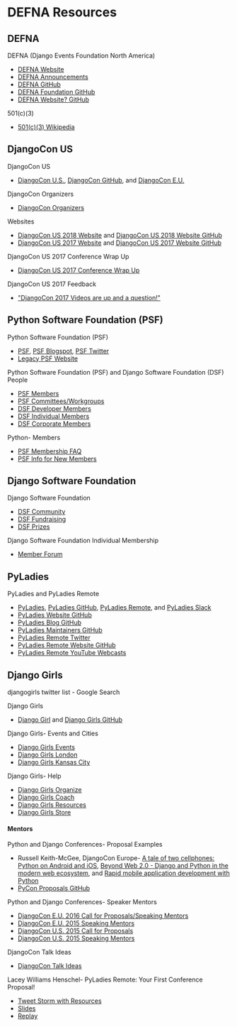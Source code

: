 # DEFNA Resources

<!--
https://www.google.com/search?q=list+of+pycons&oq=list+of+pycons&aqs=chrome..69i57.1604j0j7&sourceid=chrome&ie=UTF-8 | list of pycons - Google Search
https://tech.scrunch.com/blog/influencer-list-around-pycon/ | Influencer list around PyCon · Scrunch

https://gist.github.com/joshsimmons/433513c7b3a249031281d99f7df9943a
https://python-conferences.slack.com/messages/@slackbot/
https://python-confs-slack-invites.herokuapp.com/invite

Python Events
https://github.com/python-organizers | Python Organizers
https://github.com/python-organizers/conferences/blob/master/2018.csv | conferences/2018.csv at master · python-organizers/conferences

https://calendly.com/ewdurbin/office-hours/12-22-2017 | Calendly - Ernest W. Durbin III

https://twitter.com/mpirnat/status/729835027106762752?lang=en
https://pycon.blogspot.com/2017/10/introducing-pycon-hatchery-program.html | Introducing the PyCon Hatchery Program
https://pycon.blogspot.com/2017/10/pycon-opens-financial-aid-applications.html | PyCon Opens Financial Aid Applications
https://us.pycon.org/2017/financial-assistance/ | https://us.pycon.org/2017/financial-assistance/
https://us.pycon.org/2018/sponsors/prospectus/ | Sponsorship Prospectus | PyCon 2018 in Cleveland, Ohio

https://github.com/joshsimmons?tab=repositories | joshsimmons (Josh Simmons) / Repositories

https://2017.northbaypython.org/wiki/ | North Bay Python Wiki - North Bay Python Wiki
https://2017.northbaypython.org/attend/business-case | North Bay Python | How to Pitch Your Manager
https://2017.northbaypython.org/program/call-for-proposals#mentorship
https://2017.northbaypython.org/sponsors/become-a-sponsor | North Bay Python | Become a Sponsor
https://2017.northbaypython.org/static/assets/northbaypython_prospectus.pdf | Sponsorship prospectus - Google Docs
https://2017.northbaypython.org/attend/accessibility-and-accommodations | North Bay Python | Accessibility and Accommodations

https://www.python.org/psf/sponsorship/sponsors/ | Python Software Foundation Sponsors | Python.org
https://us.pycon.org/2018/sponsors/ | About PyCon Sponsors | PyCon 2018 in Cleveland, Ohio

http://2018.pycon-au.org/news/call-for-sponsorship/ | PyCon AU 2018 | Call for Sponsors

PyCascades Welcome Wagon





<!--
https://blog.europython.eu/post/170649247077/europython-2018-getting-ready | EuroPython Blog — EuroPython 2018: Getting ready

https://pydata-conference-management.readthedocs.io/en/latest/

https://www.youtube.com/user/PyDataTV/playlists | PyData - YouTube
pygotham youtube - Google Search

https://www.eventbrite.co.uk/e/djugl-tickets-25951107461 | DJUGL Tickets, Tue, 28 Jun 2016 at 19:00 | Eventbrite

http://2017.pyconuk.org
PyData Track
http://2017.pyconuk.org/pydata
http://uk.python.org/news/2017/08/23/pyconuk-keynotes-announced
https://www.google.com/search?q=pycon+list&oq=pycon+list&gs_l=psy-ab.3..0i7i30k1l2.15712.17082.0.17376.8.7.0.0.0.0.190.602.0j4.4.0....0...1.1.64.psy-ab..5.1.116.-Ey_LFVwAUI | pycon list - Google Search
http://2017.pyconuk.org/diversity-accessibility-inclusion

https://pyconuk-2016-internaldocs.readthedocs.io/en/latest/ | PyCon UK 2016 Internaldocs — PyCon UK 2016 Internaldocs 2016 documentation
-->

<!--
https://github.com/glasnt/shirts | glasnt/shirts: Campaign for DjangoCon AU 5 years of shirts sale

https://twitter.com/stroopwafelsoc | Scrt Stroopwafel soc (@stroopwafelsoc) | Twitter

Daniele for Cardiff, Baptiste for Budapest, Iacopo for Florence, Erik for DUTH

https://2018.djangocon.eu/grants/ | DjangoCon Europe 2018
http://dc18.cutebit.de/ | DjangoCon Europe 2018
https://up.cutebit.de/HdwRFjub/+inline | djangoA4
https://github.com/rixx/djangocon-europe-18-blog | rixx/djangocon-europe-18-blog
https://www.djangoproject.com/weblog/2017/jul/02/djangocon-europe-2018-call-volunteers/
-->

<!--
http://pycascades.us15.list-manage.com/subscribe?u=910a586d174a45ddb1125ad4e&id=675d463df8

https://twitter.com/PyGotham/status/916768617869598720 | PyGotham on Twitter: "Next year, #PyGotham will take place October 5-7!"

https://inlandnorthwest.tech/
-->


## DEFNA

DEFNA (Django Events Foundation North America)
* [DEFNA Website](https://www.defna.org)
* [DEFNA Announcements](https://www.defna.org/announcements)
* [DEFNA GitHub](https://github.com/DEFNA)
* [DEFNA Foundation GitHub](https://github.com/DEFNA/foundation)
* [DEFNA Website? GitHub](https://github.com/DEFNA/defna.org)

<!--
https://github.com/djangocon/djangocon-us-docs
https://github.com/DEFNA/foundation/blob/master/onboarding.md
https://github.com/djangocon/djangocon-us-docs/blob/master/howtos/new-team-member.md
-->

501(c)(3)
* [501(c)(3) Wikipedia](https://en.wikipedia.org/wiki/501(c)(3)_organization)

## DjangoCon US

DjangoCon US
* [DjangoCon U.S.](http://www.djangocon.us), [DjangoCon GitHub](https://github.com/djangocon), and [DjangoCon E.U.](https://djangocon.eu) 

DjangoCon Organizers
* [DjangoCon Organizers](https://groups.google.com/forum/#!forum/djangocon-organizers)

Websites
* [DjangoCon US 2018 Website](https://2018.djangocon.us) and [DjangoCon US 2018 Website GitHub](https://github.com/djangocon/2018.djangocon.us)
* [DjangoCon US 2017 Website](https://2017.djangocon.us/) and [DjangoCon US 2017 Website GitHub](https://github.com/djangocon/2017.djangocon.us)

DjangoCon US 2017 Conference Wrap Up
* [DjangoCon US 2017 Conference Wrap Up](https://2017.djangocon.us/news/conference-wrap-up)

DjangoCon US 2017 Feedback
* ["DjangoCon 2017 Videos are up and a question!"](https://www.reddit.com/r/django/comments/6yio1q/djangocon_2017_videos_are_up_and_a_question)

<!--
http://djangoconus2017.herokuapp.com/ | Join DjangoConUS2017 on Slack!
https://github.com/avinassh/slackipy | avinassh/slackipy: Automate user invites to your Slack channel!
https://djangoconus.slack.com
https://djangoconus2017.slack.com DjangoConUS2017 Slack

http://heats.life/blog/2017/08/04/conferences
DjangoCon US Talks I’d Like to See: 2017 Edition | Jeff Triplett
https://jefftriplett.com/2017/django-talks-id-like-to-see
https://gist.github.com/jefftriplett/cdda63bf42c592b1a6c8 | DjangoCon Talks Ideas
https://twitter.com/djangocon/lists/speakers-2017

https://www.flickr.com/photos/144080672@N05/page3 | DjangoCon US | Flickr
https://atom509.wordpress.com/about/ | About | ATOM
https://www.instagram.com/atomimages/ | Atom Images (@atomimages) • Instagram photos and videos
-->

<!--
Diversity

47% talks women
https://2017.djangocon.us/news/proposal-statistics/

https://2016.djangocon.us/diversity/ | Diversity
https://2016.djangocon.us/blog/2016/08/31/code-conduct-transparency-report-youtube-comments/
https://2016.djangocon.us/blog/2016/07/19/thank-you-diversity-sponsors/
https://2016.djangocon.us/blog/2016/07/12/django-fellow-sprint/
https://2016.djangocon.us/blog/2016/07/06/announcing-our-keynote-speakers/
https://2016.djangocon.us/blog/2016/07/01/thank-you-eldarion-eldarion-cloud/
https://2016.djangocon.us/blog/2016/06/22/day-1-orientation/
https://2016.djangocon.us/blog/2016/06/21/meet-organizers/
https://2016.djangocon.us/blog/2016/06/14/child-care-djangocon-us/
https://2016.djangocon.us/blog/2016/06/09/how-we-allocated-financial-aid/
https://2016.djangocon.us/blog/2016/06/07/assisted-listening-devices/
40% talks by women
https://2016.djangocon.us/blog/2016/05/30/early-bird-ticket-warning/

https://2015.djangocon.us/schedule/presentation/72/ | Presentation: How to Practice Inclusion and Benefit Django | DjangoCon in Austin, TX

30% talks by women
https://2015.djangocon.us/blog/2015/07/20/proposal-stats/
-->

## Python Software Foundation (PSF)

Python Software Foundation (PSF)
* [PSF](https://www.python.org/psf), [PSF Blogspot](http://pyfound.blogspot.com), [PSF Twitter](https://twitter.com/ThePSF)
* [Legacy PSF Website](http://legacy.python.org)

Python Software Foundation (PSF) and Django Software Foundation (DSF) People
* [PSF Members](https://www.python.org/psf/members)
* [PSF Committees/Workgroups](https://www.python.org/psf/committees)
* [DSF Developer Members](https://www.djangoproject.com/foundation/developer-members)
* [DSF Individual Members](https://www.djangoproject.com/foundation/individual-members)
* [DSF Corporate Members](https://www.djangoproject.com/foundation/corporate-members)

Python- Members
* [PSF Membership FAQ](https://www.python.org/psf/membership)
* [PSF Info for New Members](https://wiki.python.org/psf/Info%20for%20new%20PSF%20members)

## Django Software Foundation

Django Software Foundation
* [DSF Community](https://www.djangoproject.com/community)
* [DSF Fundraising](https://www.djangoproject.com/fundraising)
* [DSF Prizes](https://www.djangoproject.com/foundation/prizes)

Django Software Foundation Individual Membership
* [Member Forum](https://groups.google.com/forum/#!forum/dsf-members)


<!--
https://twitter.com/JoniTrythall/following | People followed by Joni Trythall (@JoniTrythall) | Twitter

https://www.djangoproject.com/weblog/2018/jan/22/2017-malcolm-tredinnick-prize-claude-paroz/ | 2017 Malcolm Tredinnick Memorial Prize awarded to Claude Paroz | Weblog | Django

http://pyfound.blogspot.com/2018/01/the-python-software-foundation-is.html | Python Software Foundation News: The Python Software Foundation is looking for bloggers!

https://www.python.org/community/awards/psf-awards/#december-2017 | PSF Community Service Awards | Python.org
https://github.com/python/psf-community-resources | python/psf-community-resources: Short guides to PSF-related resources

http://pyfound.blogspot.com/2017/12/python-software-foundation-fellow.html | Python Software Foundation News: Python Software Foundation Fellow Members for Q4 2017

https://www.djangoproject.com/weblog/ | News & Events | Django
https://www.djangoproject.com/weblog/2016/aug/17/welcome-new-DSF-members/ | Welcome to the new members of the Django Software Foundation | Weblog | Django

https://docs.google.com/forms/d/e/1FAIpQLSdvHEGCFA5AaUQEn41KBz6AhZDVkTi5uHi3gCS_yRo4eVpw1w/viewform | Join the Pycon Program Committee
https://docs.google.com/forms/d/e/1FAIpQLSfwWBGkzvkWDZrxW3up_M_B7qgt1IWZlx9KJ0ucLA5WJP1vfA/viewform | PSF Managing/Contributing Membership Self-Certification

Grants
http://pyfound.blogspot.com/2017/12/the-psfs-grant-program-policies-and.html | Python Software Foundation News: The PSF’s Grant Program Policies and Preferences
https://www.python.org/psf/grants/
http://pyfound.blogspot.com/2012/03/user-groups-psf-can-help-cover-your.html | Python Software Foundation News: User groups: the PSF can help cover your meetup.com fees
http://kit.pyladies.com/en/latest/prospective/ | Prospective Organizers — PyLadies Organizer Handbook
https://www.python.org/psf/committees/#grants-work-group


Python Wiki
https://wiki.python.org/moin/

https://github.com/python/psf-community-resources/issues

StartingYourUsersGroup - Python Wiki
https://wiki.python.org/moin/StartingYourUsersGroup
https://wiki.python.org/moin/LocalUserGroups
https://wiki.python.org/moin/PythonEventsCalendar#Submitting_an_Event | PythonEventsCalendar - Python Wiki

http://www.python.org/community/irc
https://www.python.org/community/workshops

https://mail.python.org/mailman/listinfo | mail.python.org Mailing Lists
https://mail.python.org/mailman/listinfo/group-organizers
https://github.com/python/community-starter-kit

Member Site
https://github.com/python/psfmemberdotorg | python/psfmemberdotorg

https://mail.python.org/mailman/listinfo/diversity-private | Diversity-Private Info Page

https://surveys.jetbrains.com/s3/c12-python-developers-survey-2017 | Python Developers Survey 2017

https://twitter.com/betswaliszewski | Betsy Waliszewski (@betswaliszewski) | Twitter
https://twitter.com/evildmp?lang=en | Daniele Procida (@evildmp) | Twitter
-->


## PyLadies

PyLadies and PyLadies Remote
* [PyLadies](http://www.pyladies.com), [PyLadies GitHub](https://github.com/pyladies), [PyLadies Remote](https://tlk.io/pyladiesremote), and [PyLadies Slack](http://slackin.pyladies.com)
* [PyLadies Website GitHub](https://github.com/pyladies/pyladies)
* [PyLadies Blog GitHub](https://github.com/pyladies/pyladies-blog)
* [PyLadies Maintainers GitHub](https://github.com/pyladies/pyladies-maintainers)
* [PyLadies Remote Twitter](https://twitter.com/pyladiesremote)
* [PyLadies Remote Website GitHub](https://github.com/pyladies-remote/website)
* [PyLadies Remote YouTube Webcasts](https://www.youtube.com/channel/UCyVogtilYlp1B1ZeFdnmDxQ)

## Django Girls

djangogirls twitter list - Google Search

Django Girls
* [Django Girl](https://djangogirls.org) and [Django Girls GitHub](https://github.com/DjangoGirls) 

Django Girls- Events and Cities
* [Django Girls Events](https://djangogirls.org/events)
* [Django Girls London](https://djangogirls.org/london)
* [Django Girls Kansas City](https://djangogirls.org/kansascity)

Django Girls- Help
* [Django Girls Organize](http://organize.djangogirls.org)  
* [Django Girls Coach](http://coach.djangogirls.org)  
* [Django Girls Resources](https://github.com/DjangoGirls/resources) 
* [Django Girls Store](https://store.djangogirls.org)

<!--
http://blog.djangogirls.org
http://blog.djangogirls.org/submit
http://blog.djangogirls.org/post/137825610883/about-your-django-story

https://djangogirls.org/2016-2017/ | Django Girls Impact Report 2016-2017
https://organize.djangogirls.org/attendees/index.html | Page Not Found · GitBook

https://www.flickr.com/photos/djangogirls
https://organize.djangogirls.org/promotion/ | Promotion · Django Girls: Organizer's Guide

DjangoGirls/PyCon
* [DjangoGirls/PyCon](https://djangogirls.org/pycon)

https://djangogirls.org/pyconuk2016

https://docs.google.com/forms/d/1C1bvkk8qDR0khlH6bEAmILkbiZs6YXWvrM3ZrKZ9CE8/viewform

https://www.meetup.com/NYC-PyLadies
https://www.meetup.com/PyLadiesLondon

http://www.pyladies.com/locations/
https://github.com/search?utf8=%E2%9C%93&q=pyladies&type=
https://en.wikipedia.org/wiki/PyLadies
https://trello.com/b/zOQw7mVl/website

PyLadies Events
https://gist.github.com/econchick
https://gist.github.com/econchick/e060f3c632b92dd8f55d0338d7758680

http://remote.pyladies.com/resources

https://github.com/audreyr/lapyladies

https://github.com/PyLadies-Boston/PyLadies-Boston-Meetups

https://github.com/socalpyladies/socalpyladies.github.io
http://socalpyladies.github.io/
https://github.com/PanPacificPyLadiesConf/PPPCwebsite
https://github.com/DutchDjangoAssociation/djangovereniging.nl
-->

#### Mentors 

<!--
https://docs.google.com/document/d/1AJronL4fzHj_evRu-SWnlSEP2dOaXG7fa3hrvAKJ6Rs/edit | PyCon Talk Template - Google Docs
https://docs.google.com/document/d/11tpuj7ZcQd9EoGdrgQuLuq0uAI9qSMeWg1d3WqgMWS0/edit | PyCon Tutorial Template - Google Docs

http://akaptur.com/blog/2014/09/11/rejected-pycon-proposals/ | Rejected PyCon Proposals - Allison Kaptur
-->

Python and Django Conferences- Proposal Examples
* Russell Keith-McGee, DjangoCon Europe- [A tale of two cellphones: Python on Android and iOS](https://gist.github.com/freakboy3742/973d1e79e6523c7de097), [Beyond Web 2.0 - Django and Python in the modern web ecosystem](https://gist.github.com/freakboy3742/cb4476bc25ff49d4553a), and [Rapid mobile application development with Python](https://gist.github.com/freakboy3742/a594fe79b16b6f3a0d7e)
* [PyCon Proposals GitHub](https://github.com/akaptur/pycon-proposals)

Python and Django Conferences- Speaker Mentors
* [DjangoCon E.U. 2016 Call for Proposals/Speaking Mentors](https://2016.djangocon.eu/cfp)  
* [DjangoCon E.U. 2015 Speaking Mentors](http://2015.djangocon.eu/proposals/speaker-mentors) 
* [DjangoCon U.S. 2015 Call for Proposals](http://2015.djangocon.us/speaking/cfp)
* [DjangoCon U.S. 2015 Speaking Mentors](https://2015.djangocon.us/speaking/mentors) 

DjangoCon Talk Ideas
* [DjangoCon Talk Ideas](https://gist.github.com/jefftriplett/cdda63bf42c592b1a6c8)

Lacey Williams Henschel- PyLadies Remote: Your First Conference Proposal!
* [Tweet Storm with Resources](https://twitter.com/laceynwilliams/status/693514103931801600)
* [Slides](https://docs.google.com/presentation/d/1vgYS-STJl9epz7_RiRGSKnnf4vYi4rtaF3zbJc8S1yA/pub?start=false&loop=false&delayms=3000&slide=id.p)
* [Replay](https://www.youtube.com/watch?v=OAQAXVU1jIo)

<!--
Ideas for Improving Conferences

http://ericholscher.com/blog/2018/feb/13/conference-mentorship/ | Conference Mentorship — Eric Holscher - Surfing in Kansas
http://ericholscher.com/blog/2017/dec/2/breaking-cliques-at-events/
http://ericholscher.com/blog/2017/aug/2/pacman-rule-conferences/ | The Pac-Man Rule at Conferences — Eric Holscher - Surfing in Kansas
https://twitter.com/kaler/status/957327947064426496 | Parveen Kaler on Twitter: "Idea: A “Please Join Us” sticker/magnet that you can stick on your laptop when you’re at a coffee shop table that has empty seats."

https://docs.google.com/forms/d/e/1FAIpQLSdJaRgJqja8VFqGlRDpgOMExZ-moz7nT4xIUtnvGz1RvRUyIA/viewform | Conference Sponsorship Matchmaking

https://late.am/post/2017/09/25/pygotham-talk-voting-retrospective.html | PyGotham Talk Voting Retrospective « late.am
https://2017.pygotham.org/2017/10/11/code-of-conduct-transparency/ | Code of conduct transparency report - PyGotham 2017
https://docs.google.com/forms/d/e/1FAIpQLSen_gu0eSB0qj-DpaNUsPzRBSMzrjtyjMB_0nj8vy3B_16dZg/viewform?c=0&w=1
https://www.eventbrite.com/e/pygotham-2017-tickets-26532180466

http://melissacollom.com/info/ | About — Melissa Collom
https://emptysqua.re/blog/coaching-for-first-time-pygotham-speakers/ | Help Me Offer Coaching to First-Time PyGotham Speakers

https://adainitiative.org/2014/02/18/howto-design-a-code-of-conduct-for-your-community/ | HOWTO design a code of conduct for your community | Ada Initiative
http://confcodeofconduct.com/ | Conference Code of Conduct
http://geekfeminism.wikia.com/wiki/Conference_anti-harassment/Policy | Conference anti-harassment/Policy | Geek Feminism Wiki | FANDOM powered by Wikia

https://dev.to/binarycodess/women-in-tech-we-need-you
https://github.com/erikr/lessobviouschecklist | erikr/lessobviouschecklist: The Less Obvious Conference Checklist
https://twitter.com/drnikki/status/908465327234629632 | nikki stevens on Twitter: "Python increased female speakers from 1% to 40% in 5 years. <3 <3 <3 <3 @pyladies @djangogirls major change agents in this. #OSSummit"

https://pydata.org/nyc2017/diversity-inclusion/diversity-scholarships/ | Diversity Scholarships

https://twitter.com/simonw/status/929022177432690689 | Simon Willison on Twitter: "Hardest part of running tutorials has always been ensuring everyone has a functioning dev environment. Anyone tried telling people “install… https://t.co/RTofV5opwN"
-->
